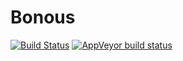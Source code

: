 # Bonous

[![Build Status](https://travis-ci.com/nourqweder/Bonous.svg?branch=master)](https://travis-ci.com/nourqweder/Bonous)  <!-- badges: start -->  [![AppVeyor build status](https://ci.appveyor.com/api/projects/status/github/nourqweder/Bonous?branch=master&svg=true)](https://ci.appveyor.com/project/nourqweder/Bonous)
  <!-- badges: end -->
